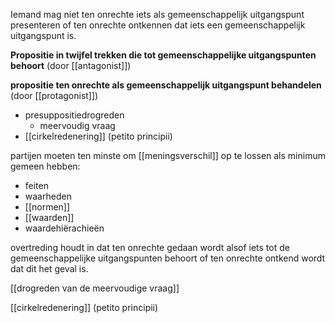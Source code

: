 Iemand mag niet ten onrechte iets als gemeenschappelijk uitgangspunt presenteren of ten onrechte ontkennen dat iets een gemeenschappelijk uitgangspunt is.

**Propositie in twijfel trekken die tot gemeenschappelijke uitgangspunten behoort** (door [[antagonist]])

**propositie ten onrechte als gemeenschappelijk uitgangspunt behandelen** (door [[protagonist]])
- presuppositiedrogreden
	- meervoudig vraag
- [[cirkelredenering]] (petito principii)


partijen moeten ten minste om [[meningsverschil]] op te lossen als minimum gemeen hebben:
- feiten
- waarheden
- [[normen]]
- [[waarden]]
- waardehiërachieën

overtreding houdt in dat ten onrechte gedaan wordt alsof iets tot de gemeenschappelijke uitgangspunten behoort of ten onrechte ontkend wordt dat dit het geval is. 

[[drogreden van de meervoudige vraag]]

[[cirkelredenering]] (petito principii)